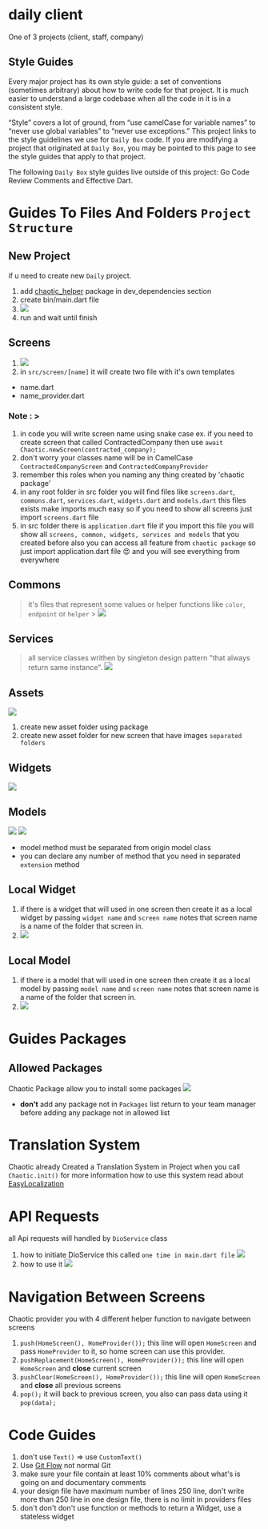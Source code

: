 # daily client

One of 3 projects (client, staff, company)

## Style Guides

Every major project has its own style guide: a set of conventions (sometimes arbitrary) about how to write code for that project. It is much easier to understand a large codebase when all the code in it is in a consistent style.

“Style” covers a lot of ground, from “use camelCase for variable names” to “never use global variables” to “never use exceptions.” This project links to the style guidelines we use for `Daily Box` code. If you are modifying a project that originated at `Daily Box`, you may be pointed to this page to see the style guides that apply to that project.

The following `Daily Box` style guides live outside of this project: Go Code Review Comments and Effective Dart.

# Guides To Files And Folders `Project Structure`

## New Project

if u need to create new `Daily` project.

1. add [chaotic_helper](https://pub.dev/packages/chaotic_helper) package in dev_dependencies section
2. create bin/main.dart file
3. ![](./md/init_new_project.png)
4. run and wait until finish

## Screens

1. ![](md/new_screen.png)
2. in `src/screen/[name]` it will create two file with it's own templates

- name.dart
- name_provider.dart

### Note : >

1. in code you will write screen name using snake case ex. if you need to create screen that called ContractedCompany then use `await Chaotic.newScreen(contracted_company);`
2. don't worry your classes name will be in CamelCase `ContractedCompanyScreen` and `ContractedCompanyProvider`
3. remember this roles when you naming any thing created by 'chaotic package'
4. in any root folder in src folder you will find files like `screens.dart`, `commons.dart`, `services.dart`, `widgets.dart` and `models.dart`
   this files exists make imports much easy
   so if you need to show all screens just import `screens.dart` file
5. in src folder there is `application.dart` file if you import this file you will show all `screens, common, widgets, services and models` that you created before also you can access all feature from `chaotic package`
   so just import application.dart file 😍 and you will see everything from everywhere

## Commons

> it's files that represent some values or helper functions like `color`, `endpoint` or `helper` > ![](./md/new_common.png)

## Services

> all service classes writhen by singleton design pattern "that always return same instance".
> ![](./md/new_service.png)

## Assets

![](./md/new_asset.png)

1. create new asset folder using package
2. create new asset folder for new screen that have images `separated folders`

## Widgets

![](./md/new_widget.png)

## Models

![](./md/new_model.png)
![](./md/new_model_temp.png)

- model method must be separated from origin model class
- you can declare any number of method that you need in separated `extension` method

## Local Widget

1. if there is a widget that will used in one screen then create it as a local widget by passing `widget name` and `screen name` notes that screen name is a name of the folder that screen in.
2. ![](./md/new_local_widget.png)

## Local Model

1. if there is a model that will used in one screen then create it as a local model by passing `model name` and `screen name` notes that screen name is a name of the folder that screen in.
2. ![](./md/new_local_model.png)

# Guides Packages

## Allowed Packages

Chaotic Package allow you to install some packages
![](./md/add_package.png)

- **don't** add any package not in `Packages` list return to your team manager before adding any package not in allowed list

# Translation System

Chaotic already Created a Translation System in Project when you call `Chaotic.init()`
for more information how to use this system read about [EasyLocalization](https://pub.dev/packages/easy_localization)

# API Requests

all Api requests will handled by `DioService` class

1. how to initiate DioService this called `one time in main.dart file` ![](./md/init_dio.png)
2. how to use it ![](./md/use_dio.png)

# Navigation Between Screens

Chaotic provider you with 4 different helper function to navigate between screens

1. `push(HomeScreen(), HomeProvider());` this line will open `HomeScreen` and pass `HomeProvider` to it, so home screen can use this provider.
2. `pushReplacement(HomeScreen(), HomeProvider());` this line will open `HomeScreen` and **close** current screen
3. `pushClear(HomeScreen(), HomeProvider());` this line will open `HomeScreen` and **close** all previous screens
4. `pop();` it will back to previous screen, you also can pass data using it `pop(data);`

# Code Guides

1. don't use `Text()` => use `CustomText()`
2. Use [Git Flow](https://www.youtube.com/watch?v=bhtE75RiN04&t=872s) not normal Git
3. make sure your file contain at least 10% comments about what's is going on and documentary comments
4. your design file have maximum number of lines 250 line, don't write more than 250 line in one design file, there is no limit in providers files
5. don't don't don't use function or methods to return a Widget, use a stateless widget
